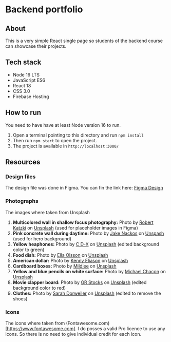 # Backend portfolio

## About

This is a very simple React single page so students of the backend course can showcase their projects.

## Tech stack

- Node 16 LTS
- JavaScript ES6
- React 18
- CSS 3.0
- Firebase Hosting

## How to run

You need to have have at least Node version 16 to run.

1. Open a terminal pointing to this directory and run `npm install`
1. Then run `npm start` to open the project.
1. The project is available in `http://localhost:3000/`

## Resources

### Design files

The design file was done in Figma. You can fin the link here: [Figma Design](https://www.figma.com/file/6xH96HnLrLpmKl8ax33btc/Backend-developer-portfolio?type=design&node-id=1%3A2&mode=design&t=JfsMQzhwxVzKRiWF-1)

### Photographs

The images where taken from Unsplash

1. **Multicolored wall in shallow focus photography:** Photo by [Robert Katzki](https://unsplash.com/@ro_ka?utm_source=unsplash&utm_medium=referral&utm_content=creditCopyText) on [Unsplash](https://unsplash.com/photos/jbtfM0XBeRc?utm_source=unsplash&utm_medium=referral&utm_content=creditCopyText) (used for placeholder images in Figma)
1. **Pink concrete wall during daytime:** Photo by [Jake Nackos](https://unsplash.com/@jakenackos?utm_source=unsplash&utm_medium=referral&utm_content=creditCopyText) on [Unspash](https://unsplash.com/photos/NCzzlr9B8tA?utm_source=unsplash&utm_medium=referral&utm_content=creditCopyText) (used for hero background)
1. **Yellow heaphones:** Photo by [C D-X](https://unsplash.com/@cdx2?utm_source=unsplash&utm_medium=referral&utm_content=creditCopyText) on [Unsplash](https://unsplash.com/photos/PDX_a_82obo?utm_source=unsplash&utm_medium=referral&utm_content=creditCopyText) (edited background color to green)
1. **Food dish:** Photo by [Ella Olsson](https://unsplash.com/@ellaolsson?utm_source=unsplash&utm_medium=referral&utm_content=creditCopyText) on [Unsplash](https://unsplash.com/photos/mmnKI8kMxpc?utm_source=unsplash&utm_medium=referral&utm_content=creditCopyText)
1. **American dollar:** Photo by [Kenny Eliason](https://unsplash.com/@neonbrand?utm_source=unsplash&utm_medium=referral&utm_content=creditCopyText) on [Unsplash](https://unsplash.com/photos/8fDhgAN5zG0?utm_source=unsplash&utm_medium=referral&utm_content=creditCopyText)
1. **Cardboard boxes:** Photo by [Mildlee](https://unsplash.com/@mildlee?utm_source=unsplash&utm_medium=referral&utm_content=creditCopyText) on [Unsplash](https://unsplash.com/photos/8N6z4yXUkwY?utm_source=unsplash&utm_medium=referral&utm_content=creditCopyText)
1. **Yellow and blue pencils on white surface:** Photo by [Michael Chacon](https://unsplash.com/@cloudsrest?utm_source=unsplash&utm_medium=referral&utm_content=creditCopyText) on [Unsplash](https://unsplash.com/photos/sH9GxYOZKMw?utm_source=unsplash&utm_medium=referral&utm_content=creditCopyText)
1. **Movie clapper board:** Photo by [GR Stocks](https://unsplash.com/@grstocks?utm_source=unsplash&utm_medium=referral&utm_content=creditCopyText) on [Unsplash](https://unsplash.com/photos/q8P8YoR6erg?utm_source=unsplash&utm_medium=referral&utm_content=creditCopyText) (edited background color to red)
1. **Clothes:** Photo by [Sarah Dorweiler](https://unsplash.com/@sarahdorweiler?utm_source=unsplash&utm_medium=referral&utm_content=creditCopyText) on [Unsplash](https://unsplash.com/photos/gUPiTDBdRe4?utm_source=unsplash&utm_medium=referral&utm_content=creditCopyText) (edited to remove the shoes)

### Icons

The icons where taken from (Fontawesome.com)[https://www.fontawesome.com]. I do posses a valid Pro licence to use any icons. So there is no need to give individual credit for each icon.
